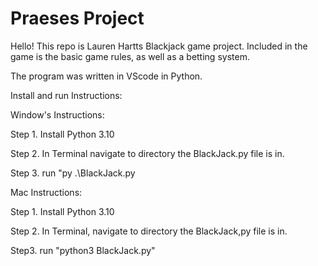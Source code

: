 # Praeses Project
Hello! This repo is Lauren Hartts Blackjack game project.
Included in the game is the basic game rules, as well as a betting system.

The program was written in VScode in Python.

Install and run Instructions:

Window's Instructions:

Step 1. Install Python 3.10


Step 2. In Terminal navigate to directory the BlackJack.py file is in.


Step 3. run "py .\BlackJack.py



Mac Instructions:

Step 1. Install Python 3.10


Step 2. In Terminal, navigate to directory the BlackJack,py file is in.


Step3. run "python3 BlackJack.py"

